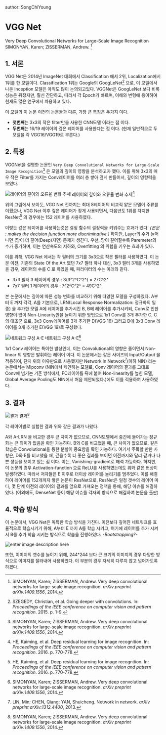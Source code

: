 author: SongChiYoung
# VGG Net 
Very Deep Convolutional Networks for Large-Scale Image Recognition SIMONYAN, Karen; ZISSERMAN, Andrew.  [^1]

## 1. 서론 

VGG Net은 2014년 ImageNet 대회에서 Classification 에서  2위, Localization에서 1위를 한 모델이다. Classification 1위는 Google의 GoogLeNet[^3] 으로, 이 모델에서 나온 Inception 모델은 아직도 많이 논의되고있다. VGGNet은 GoogLeNet 보다 비록 성능은 뒤졌지만, 훨신 간단하고, 따라서 각 Epoch가 빠르며, 이해와 변형에 용이하여 현재도 많은 연구에서 차용하고 있다.

이 모델의 이 논문 이전의 논문들과 다른, 가장 큰 특징은 두가지 이다. 
* **첫번째**는  3x3의 작은 filter만을 사용한 CNN모델 이라는 점 이다.
* **두번째**는 16/19 레이어의 깊은 레이어를 사용한다는 점 이다. 
(현재 일반적으로 두 모델을 각 VGG16/VGG19로 부른다.)

## 2. 특징
 VGGNet을 설명한 논문인 `Very Deep Convolutional Networks for Large-Scale Image Recognition`[^1] 은 모델의 깊이의 영향을 분석하고자 했다. 이를 위해 3x3의 매우 작은 Filter를 가지는 Conv레이어를 여러 층 쌓아 깊게 만들어서, 깊이의 영향력을 보였다.

![레이어의 깊이와 오류율 변화 추세](https://lh3.googleusercontent.com/z7dB7oa9-B_R8gDrd2dHJhnuW-MHX1aXEte3tdUQzGD_NCKxUX6x9Vk0acdVlWP0_TuZsxJnaHM)
레이어의 깊이와 오류율 변화 추세[^2]

위의 그림에서 보이듯, VGG Net 전까지는 최대 8레이어의 비교적 얕은 모델이 주류를 이뤘으나, VGG Net 이후 깊은 레이어가 잦게 사용되면서, 다음년도 1위를 차지한 ResNet[^2] 의 경우에는 152 레이어를 사용하였다.

이렇듯 깊은 레이어를 사용하는것은 결정 함수의 결정력을 키워주는 효과가 있다. *(본문 : makes the decision function more discriminative.)*  하지만, Layer의 수가 늘어나면 (망이 더 깊어(Deep)지면) 문제가 생긴다. 우선, 망이 깊어질수록 Paremeter의 수가 증가하며, 이는 연산속도의 저하와, Overfitting 의 위험을 키우는 효과가 있다.

이를 위해, VGG Net 에서는 각 필터의 크기를 3x3으로 작은 필터를 사용하였다. 이 논문 이전, 기존의 State Of the Art 였던 7x7 필터 하나 대신, 3x3 필터 3개를 사용하였을 경우, 레이어의 수를 C 로 하였을 때, 파라미터의 수는 아래와 같다.

* 3x3 필터 3 레이어의 경우 : 3(3^2^C^2^) = 27C^2^ 
* 7x7 필터 1 레이어의 경우 : 7^2^C^2^ = 49C^2^

본 논문에서는 깊이에 따른 성능 변화를 비교하기 위해 다양한 모델을 구성하였다.
A부터 E 까지 각각, A를 기본으로, LRN(Local Response Normalization: 정규화의 일종) 을 추가한 모델 A에 레이어를 추가시킨 B, B에 레이어를 추가시키되, Conv로 인한 영향이 없이 Non-Linearity만을 늘이기 위한 방법으로 1x1 Conv를 3개 추가한 C, C의 대조군 으로, 3x3 Conv레이어를 3개 추가한 D(VGG 16) 그리고 D에 3x3 Conv 레이어를 3개 추가한 E(VGG 19)로 구성했다.

![네트워크 구성 A-E](https://lh3.googleusercontent.com/K4nMuGsEA7pgesgCQwn7T5Zu9oHCYm_8_rHkgovPRS2JwRy4QNAfXgdn0Z04PLkDOYtT0DB9n5M)
네트워크 구성 A-E[^1]

1x1 Conv 레이어는 특이한 발상인데, 이는 Convolutional의 영향은 줄이면서 Non-linear 의 영향은 발휘하는 레이어 이다. 이 논문에서는 같은 사이즈의 Input/Output 을 적용하여, 단지 위의 이유만으로 사용했지만 Network in Network[^4](이하 NIN) 라는 논문에서는 Mlpconv (NIN에서 제안하는 모델로, Conv 레이어의 결과를 그대로 Conv에 넘기는 기존 방식에서, FC레이어를 뒤에 붙여 Non-linearity를 높힌 모델, Global Average Pooling도 NIN에서 처음 제안되었다.)에도 이를 적용하여 사용하였다.

## 3. 결과

![결과](https://lh3.googleusercontent.com/bKwLJSwUxkLjUYhiSFNqZvKL7cSnqaCV1NIiUVV3TYcC-QCMFlndWwxnWxgRj4uTURueg_nl19E)
결과[^1]

각 레이어별로 실험한 결과 위와 같은 결과가 나왔다.

A와 A-LRN 을 비교한 경우 큰 차이가 없으므로, CNN모델에서 중간에 들어가는 정규화는 큰 의미가 없음을 확인 가능하다. B와 C를 비교했을 때, 큰 차이가 없으므로, 깊은 학습은 Convolutional을 통한 분할이 중요함을 확인 가능하다. 여기서 주목할 만한 사항은, D와 E를 비교했을 때, 깊을수록 더 좋은 결과를 보이던 이전까지와 달리 같거나 나쁜 성능을 보이고 있는 점 이다. 이는, Vanishing-gradient로 해석 가능하다. 하지만, 이 논문의 경우 Activation-function 으로 ReLU를 사용하였는데도 위와 같은 현상이 발생하였다. 따라서 저자들은 E 이후로 더이상 레이어를 늘리기를 멈추었다. 이를 해결하여 레이어를 152개까지 쌓은 논문이 ResNet으로, ResNet은 일정 갯수의 레이어 마다, 몇 단계 이전의 레이어의 결과를 앞으로 가져오는 정책을 통해, 해당 이슈를 해결하였다. (이외에도, DenseNet 등이 해당 이슈를 각자의 방식으로 해결하여 논문을 출판)

## 4. 학습 방식
이 논문에서, VGG Net은 독특한 학습 방식을 가진다. 이전보다 깊어진 네트워크를 효율적으로 학습시키기 위해, A부터 E 까지 A를 학습 시키고, 여기에 레이어를 추가 시켜서 B를 추가 학습 시키는 방식으로 학습을 진행하였다. *-Bootstrapping?-*

![enter image description here](https://lh3.googleusercontent.com/3haVD5EjvgwKtz52Jo8rOGJN-bsEHKpML4U_k3CmuOUNKs96T4U4G4EEoEUXo3s3_4vBkTUqu1I)

또한, 이미지의 갯수를 늘이기 위해, 244*244 보다 큰 크기의 이미지의 경우 다양한 방식으로 이미지를 잘라내어 사용하였다. 이 부분의 경우 자세히 다루지 않고 넘어가도록 하겠다.


[^1]: SIMONYAN, Karen; ZISSERMAN, Andrew. Very deep convolutional networks for large-scale image recognition. _arXiv preprint arXiv:1409.1556_, 2014.

[^2]:HE, Kaiming, et al. Deep residual learning for image recognition. In: _Proceedings of the IEEE conference on computer vision and pattern recognition_. 2016. p. 770-778.

[^3]:SZEGEDY, Christian, et al. Going deeper with convolutions. In: _Proceedings of the IEEE conference on computer vision and pattern recognition_. 2015. p. 1-9.

[^4]:LIN, Min; CHEN, Qiang; YAN, Shuicheng. Network in network. _arXiv preprint arXiv:1312.4400_, 2013.
